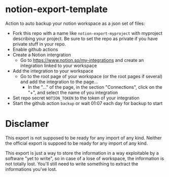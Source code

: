 # notion-export-template

Action to auto backup your notion workspace as a json set of files:
* Fork this repo with a name like `notion-export-myproject` with myproject describing your project. Be sure to set the repo as private if you have private stuff in your repo.
* Enable github actions
* Create a Notion intergration
    * Go to https://www.notion.so/my-integrations and create an integration linked to your workspace
* Add the integration to your workspace
    * Go to the root page of your workspace (or the root pages if several) and add the integration to the page...
        * In the "..." of the page, in the section "Connections", click on the "+", and select the name of you integration
* Set repo secret `NOTION_TOKEN` to the token of your integration
* Start the github action `backup` or wait 01:07 each day for backup to start

# Disclamer

This export is not supposed to be ready for any import of any kind.
Neither the official export is suppoed to be ready for any import of any kind.

This export is just a way to store the information in a way exploitable by a software "yet to write", so in case of a lose of workspace, the information is not totally lost. You'll still need to write something to extract the informations you've lost.